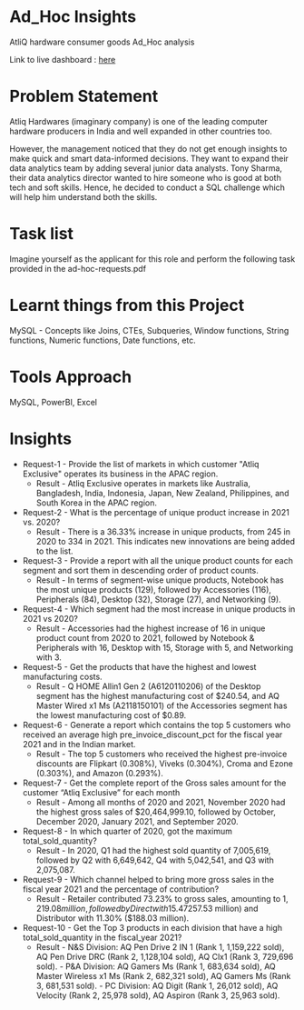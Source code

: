 # Ad_Hoc Insights
AtliQ hardware consumer goods Ad_Hoc analysis

Link to live dashboard : [here](https://app.powerbi.com/view?r=eyJrIjoiZmVmMjRhYjgtMWU0OC00ZmMzLWFjNmEtNDM0ZGE0YjJjMDhiIiwidCI6ImM2ZTU0OWIzLTVmNDUtNDAzMi1hYWU5LWQ0MjQ0ZGM1YjJjNCJ9)

# Problem Statement
Atliq Hardwares (imaginary company) is one of the leading computer hardware producers in India and well expanded in other countries too.

However, the management noticed that they do not get enough insights to make quick and smart data-informed decisions. They want to expand their data analytics team by adding several junior data analysts. Tony Sharma, their data analytics director wanted to hire someone who is good at both tech and soft skills. Hence, he decided to conduct a SQL challenge which will help him understand both the skills.

# Task list
Imagine yourself as the applicant for this role and perform the following task provided in the ad-hoc-requests.pdf

# Learnt things from this Project
MySQL - Concepts like Joins, CTEs, Subqueries, Window functions, String functions, Numeric functions, Date functions, etc.

# Tools Approach
MySQL, PowerBI, Excel

# Insights
- Request-1 - Provide the list of markets in which customer "Atliq Exclusive" operates its business in the APAC region.
  - Result - Atliq Exclusive operates in markets like Australia, Bangladesh, India, Indonesia, Japan, New Zealand, Philippines, and South Korea in the APAC region.
- Request-2 - What is the percentage of unique product increase in 2021 vs. 2020?
  - Result - There is a 36.33% increase in unique products, from 245 in 2020 to 334 in 2021. This indicates new innovations are being added to the list.
- Request-3 - Provide a report with all the unique product counts for each segment and sort them in descending order of product counts.
  - Result - In terms of segment-wise unique products, Notebook has the most unique products (129), followed by Accessories (116), Peripherals (84), Desktop (32), Storage (27), and Networking (9).
- Request-4 - Which segment had the most increase in unique products in 2021 vs 2020?
  - Result - Accessories had the highest increase of 16 in unique product count from 2020 to 2021, followed by Notebook & Peripherals with 16, Desktop with 15, Storage with 5, and Networking with 3.
- Request-5 - Get the products that have the highest and lowest manufacturing costs.
  - Result - Q HOME Allin1 Gen 2 (A6120110206) of the Desktop segment has the highest manufacturing cost of $240.54, and AQ Master Wired x1 Ms (A2118150101) of the Accessories segment has the lowest manufacturing cost of $0.89.
- Request-6 - Generate a report which contains the top 5 customers who received an average high pre_invoice_discount_pct for the fiscal year 2021 and in the Indian market.
  - Result - The top 5 customers who received the highest pre-invoice discounts are Flipkart (0.308%), Viveks (0.304%), Croma and Ezone (0.303%), and Amazon (0.293%).
- Request-7 - Get the complete report of the Gross sales amount for the customer “Atliq Exclusive” for each month
  - Result - Among all months of 2020 and 2021, November 2020 had the highest gross sales of $20,464,999.10, followed by October, December 2020, January 2021, and September 2020.
- Request-8 - In which quarter of 2020, got the maximum total_sold_quantity?
  - Result - In 2020, Q1 had the highest sold quantity of 7,005,619, followed by Q2 with 6,649,642, Q4 with 5,042,541, and Q3 with 2,075,087.
- Request-9 - Which channel helped to bring more gross sales in the fiscal year 2021 and the percentage of contribution? 
  - Result - Retailer contributed 73.23% to gross sales, amounting to $1,219.08 million, followed by Direct with 15.47% ($257.53 million) and Distributor with 11.30% ($188.03 million).
- Request-10 - Get the Top 3 products in each division that have a high total_sold_quantity in the fiscal_year 2021?
  - Result - N&S Division: AQ Pen Drive 2 IN 1 (Rank 1, 1,159,222 sold), AQ Pen Drive DRC (Rank 2, 1,128,104 sold), AQ Clx1 (Rank 3, 729,696 sold).
            - P&A Division: AQ Gamers Ms (Rank 1, 683,634 sold), AQ Master Wireless x1 Ms (Rank 2, 682,321 sold), AQ Gamers Ms (Rank 3, 681,531 sold).
            - PC Division: AQ Digit (Rank 1, 26,012 sold), AQ Velocity (Rank 2, 25,978 sold), AQ Aspiron (Rank 3, 25,963 sold).
